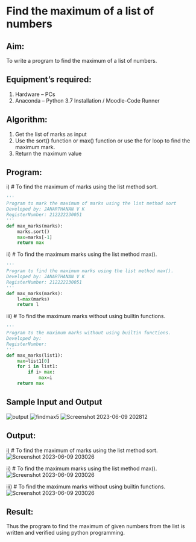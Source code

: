 # Find the maximum of a list of numbers
## Aim:
To write a program to find the maximum of a list of numbers.
## Equipment’s required:
1.	Hardware – PCs
2.	Anaconda – Python 3.7 Installation / Moodle-Code Runner
## Algorithm:
1.	Get the list of marks as input
2.	Use the sort() function or max() function or use the for loop to find the maximum mark.
3.	Return the maximum value
## Program:

i)	# To find the maximum of marks using the list method sort.
```Python
''' 
Program to mark the maximum of marks using the list method sort
Developed by: JANARTHANAN V K
RegisterNumber: 212222230051
'''
def max_marks(marks):
    marks.sort()
    max=marks[-1]
    return max
```

ii)	# To find the maximum marks using the list method max().
```Python
''' 
Program to find the maximum marks using the list method max().
Developed by: JANARTHANAN V K
RegisterNumber: 212222230051 
'''
def max_marks(marks):
    l=max(marks)
    return l
```

iii) # To find the maximum marks without using builtin functions.
```Python
''' 
Program to the maximum marks without using builtin functions.
Developed by: 
RegisterNumber: 
'''
def max_marks(list1):
    max=list1[0]
    for i in list1:
        if i> max:
            max=i
    return max
```
## Sample Input and Output
![output](./img/max_marks1.jpg) 
![findmax5](https://github.com/Janarthanan2/FindMaximum/assets/119393515/ece52539-268a-4070-90c0-8ab0bacf1759)
![Screenshot 2023-06-09 202812](https://github.com/Janarthanan2/FindMaximum/assets/119393515/c5e56c60-38ba-409f-b87b-dfea5e3dc0aa)

## Output:
i)	# To find the maximum of marks using the list method sort.
![Screenshot 2023-06-09 203026](https://github.com/Janarthanan2/FindMaximum/assets/119393515/a79084e6-3820-4368-beff-ff28499cf848)

ii)	# To find the maximum marks using the list method max().
![Screenshot 2023-06-09 203026](https://github.com/Janarthanan2/FindMaximum/assets/119393515/a79084e6-3820-4368-beff-ff28499cf848)

iii) # To find the maximum marks without using builtin functions.
![Screenshot 2023-06-09 203026](https://github.com/Janarthanan2/FindMaximum/assets/119393515/a79084e6-3820-4368-beff-ff28499cf848)

## Result:
Thus the program to find the maximum of given numbers from the list is written and verified using python programming.
